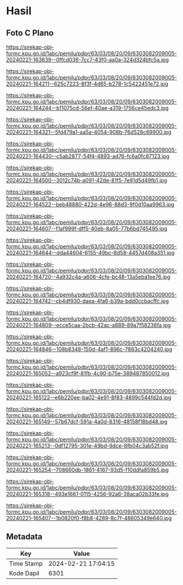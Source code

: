 # Hasil

## Foto C Plano

https://sirekap-obj-formc.kpu.go.id/1abc/pemilu/pdpr/63/03/08/20/09/6303082009005-20240221-163839--0ffcd036-7cc7-43f0-aa0a-324d324bfc5a.jpg

https://sirekap-obj-formc.kpu.go.id/1abc/pemilu/pdpr/63/03/08/20/09/6303082009005-20240221-164211--625c7223-8f3f-4d65-b278-1c5422451e72.jpg

https://sirekap-obj-formc.kpu.go.id/1abc/pemilu/pdpr/63/03/08/20/09/6303082009005-20240221-164244--b11075cd-56ef-40ae-a319-1756ce45edc3.jpg

https://sirekap-obj-formc.kpu.go.id/1abc/pemilu/pdpr/63/03/08/20/09/6303082009005-20240221-164321--5fd479a1-aa5a-4054-908b-76d528c69900.jpg

https://sirekap-obj-formc.kpu.go.id/1abc/pemilu/pdpr/63/03/08/20/09/6303082009005-20240221-164430--c5ab2877-54f4-4893-ad76-fc6a0fc87123.jpg

https://sirekap-obj-formc.kpu.go.id/1abc/pemilu/pdpr/63/03/08/20/09/6303082009005-20240221-164500--3012c74b-a091-42de-81f5-7e91d5d49fb1.jpg

https://sirekap-obj-formc.kpu.go.id/1abc/pemilu/pdpr/63/03/08/20/09/6303082009005-20240221-164522--beb48880-422d-4e96-88d3-9f0d10aa9963.jpg

https://sirekap-obj-formc.kpu.go.id/1abc/pemilu/pdpr/63/03/08/20/09/6303082009005-20240221-164607--f1af999f-dff5-40eb-8a05-77b6bd745495.jpg

https://sirekap-obj-formc.kpu.go.id/1abc/pemilu/pdpr/63/03/08/20/09/6303082009005-20240221-164644--dda44604-6155-49bc-8d58-4457d408a351.jpg

https://sirekap-obj-formc.kpu.go.id/1abc/pemilu/pdpr/63/03/08/20/09/6303082009005-20240221-164720--4a932c4a-a606-4cfe-bc48-13a5eba1ee76.jpg

https://sirekap-obj-formc.kpu.go.id/1abc/pemilu/pdpr/63/03/08/20/09/6303082009005-20240221-164742--cb4df930-daea-4fa6-b39a-bdd0ccbacffc.jpg

https://sirekap-obj-formc.kpu.go.id/1abc/pemilu/pdpr/63/03/08/20/09/6303082009005-20240221-164809--ecce5caa-2bcb-42ac-a889-89a7f58236fa.jpg

https://sirekap-obj-formc.kpu.go.id/1abc/pemilu/pdpr/63/03/08/20/09/6303082009005-20240221-164846--108b8348-150d-4af1-896c-7883c4204240.jpg

https://sirekap-obj-formc.kpu.go.id/1abc/pemilu/pdpr/63/03/08/20/09/6303082009005-20240221-165052--a923cf9f-81fb-4c90-b75e-389487850012.jpg

https://sirekap-obj-formc.kpu.go.id/1abc/pemilu/pdpr/63/03/08/20/09/6303082009005-20240221-165122--e6b220ee-ba02-4e91-8f83-4899c544fd2d.jpg

https://sirekap-obj-formc.kpu.go.id/1abc/pemilu/pdpr/63/03/08/20/09/6303082009005-20240221-165149--57b67dcf-591a-4a0d-8316-48158f18bd48.jpg

https://sirekap-obj-formc.kpu.go.id/1abc/pemilu/pdpr/63/03/08/20/09/6303082009005-20240221-165213--0df12795-301e-49bd-9dce-8fb04c3ab52f.jpg

https://sirekap-obj-formc.kpu.go.id/1abc/pemilu/pdpr/63/03/08/20/09/6303082009005-20240221-165254--708660db-1861-4167-93d5-f10ddfa859b5.jpg

https://sirekap-obj-formc.kpu.go.id/1abc/pemilu/pdpr/63/03/08/20/09/6303082009005-20240221-165318--493e1661-0115-4256-92a6-38aca02b33fe.jpg

https://sirekap-obj-formc.kpu.go.id/1abc/pemilu/pdpr/63/03/08/20/09/6303082009005-20240221-165407--1b0820f0-f8b8-4289-8c7f-48605349e640.jpg


## Metadata

| Key        | Value               |
| ---------- | ------------------- |
| Time Stamp | 2024-02-21 17:04:15 |
| Kode Dapil | 6301                |



